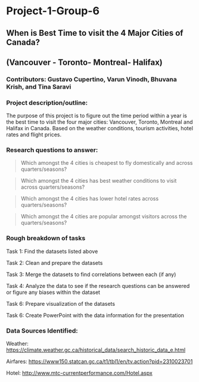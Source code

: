 # Project-1-Group-6
## When is Best Time to visit the 4 Major Cities of Canada? 
## (Vancouver - Toronto- Montreal- Halifax) 

### Contributors: Gustavo Cupertino, Varun Vinodh, Bhuvana Krish, and Tina Saravi 


### Project description/outline:

The purpose of this project is to figure out the time period within a year is the best time to visit the four major cities: Vancouver, Toronto, Montreal and Halifax in Canada. Based on the weather conditions, tourism activities, hotel rates and flight prices. 


### Research questions to answer:

 > Which amongst the 4 cities is cheapest to fly domestically and across quarters/seasons?

 > Which amongst the 4 cities has best weather conditions to visit across quarters/seasons?

 > Which amongst the 4 cities has lower hotel rates across quarters/seasons?

 > Which amongst the 4 cities are popular amongst visitors across the quarters/seasons?

 

### Rough breakdown of tasks 

 Task 1: Find the datasets listed above 

 Task 2: Clean and prepare the datasets 

 Task 3: Merge the datasets to find correlations between each (if any)

 Task 4: Analyze the data to see if the research questions can be answered or figure any biases within the dataset

 Task 6: Prepare visualization of the datasets 

 Task 6: Create PowerPoint with the data information for the presentation



### Data Sources Identified:

Weather: https://climate.weather.gc.ca/historical_data/search_historic_data_e.html

Airfares:
https://www150.statcan.gc.ca/t1/tbl1/en/tv.action?pid=2310023701

Hotel: 
http://www.mtc-currentperformance.com/Hotel.aspx




